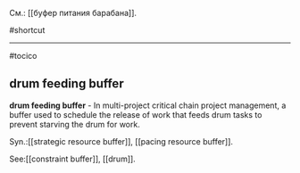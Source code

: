 См.: [[буфер питания барабана]].

#shortcut




<hr/>

#tocico

## drum feeding buffer

<b>drum feeding buffer</b> -   In multi-project critical chain project management, a buffer used to schedule the release of work that feeds drum tasks to prevent starving the drum for work. 


Syn.:[[strategic resource buffer]], [[pacing resource buffer]].



See:[[constraint buffer]], [[drum]].
